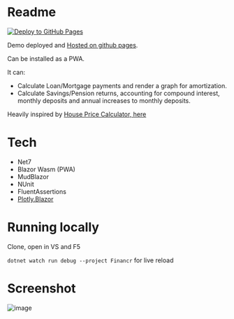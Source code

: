 # Readme

[![Deploy to GitHub Pages](https://github.com/davewhiteford/Financr/actions/workflows/main.yml/badge.svg)](https://github.com/davewhiteford/Financr/actions/workflows/main.yml)

Demo deployed and [Hosted on github pages](https://davewhiteford.github.io/Financr/).

Can be installed as a PWA.

It can:
 - Calculate Loan/Mortgage payments and render a graph for amortization.
 - Calculate Savings/Pension returns, accounting for compound interest, monthly deposits and annual increases to monthly deposits.

Heavily inspired by [House Price Calculator, here](https://github.com/aahendry/HousePriceCalculator)

# Tech
 - Net7
 - Blazor Wasm (PWA)
 - MudBlazor
 - NUnit
 - FluentAssertions
 - [Plotly.Blazor](https://github.com/LayTec-AG/Plotly.Blazor)

# Running locally

Clone, open in VS and F5

`dotnet watch run debug --project Financr` for live reload

# Screenshot

![image](https://user-images.githubusercontent.com/87719153/217836240-c28cea8b-77d7-4956-b0e0-6178c29b0e1a.png)
